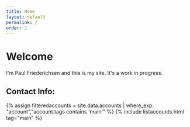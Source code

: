 ```yaml
---
title: Home
layout: default
permalink: /
order: 1
---
```


# Welcome

I'm Paul Friederichsen and this is my site. It's a work in progress.

## Contact Info:

{% assign filteredaccounts = site.data.accounts | where_exp: "account","account.tags contains 'main'" %}
{% include listaccounts.html tag="main" %}
